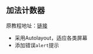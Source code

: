 ## 加法计数器

原教程地址：[链接](http://www.jikexueyuan.com/course/344.html)

+ 采用Autolayout，适应各类屏幕
+ 添加错误`alert`提示
